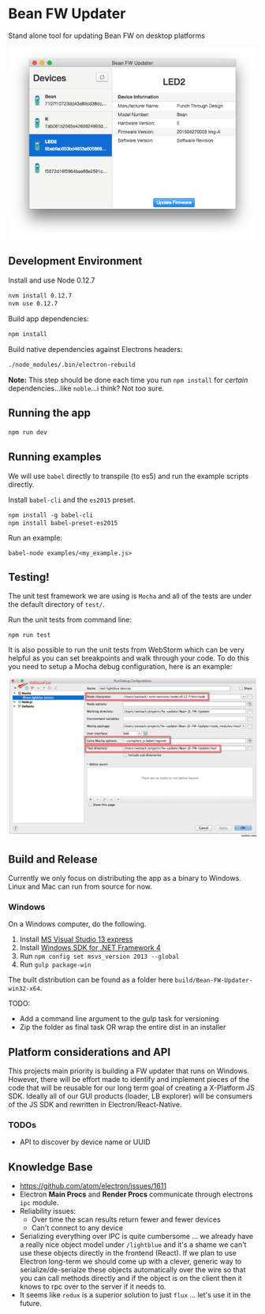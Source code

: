 # Bean FW Updater

Stand alone tool for updating Bean FW on desktop platforms

![Bean Connected](./docs/img/screenshot-bean-connected.png)

## Development Environment

Install and use Node 0.12.7

```bash
nvm install 0.12.7
nvm use 0.12.7
```

Build app dependencies:

```bash
npm install
```

Build native dependencies against Electrons headers:

```bash
./node_modules/.bin/electron-rebuild
```

__Note:__ This step should be done each time you run `npm install` for _certain_ dependencies...like `noble`...i think?  Not too sure.

## Running the app

```bash
npm run dev
```

## Running examples

We will use `babel` directly to transpile (to es5) and run the example scripts directly.

Install `babel-cli` and the `es2015` preset.

```
npm install -g babel-cli
npm install babel-preset-es2015
```

Run an example:

```
babel-node examples/<my_example.js>
```

## Testing!

The unit test framework we are using is `Mocha` and all of the tests are under the default directory of `test/`.

Run the unit tests from command line:

```
npm run test
```

It is also possible to run the unit tests from WebStorm which can be very helpful as you can set breakpoints and walk through your code. To do this you need to setup a Mocha debug configuration, here is an example:

![alt text](./docs/img/mocha-webstorm-config.png)


## Build and Release

Currently we only focus on distributing the app as a binary to Windows. Linux and Mac can run from source for now. 

### Windows

On a Windows computer, do the following.

1. Install [MS Visual Studio 13 express](https://www.microsoft.com/en-gb/download/details.aspx?id=44914)
2. Install [Windows SDK for .NET Framework 4](https://www.microsoft.com/en-us/download/details.aspx?id=8279)
3. Run `npm config set msvs_version 2013 --global`
4. Run `gulp package-win` 

The built distribution can be found as a folder here `build/Bean-FW-Updater-win32-x64`.

TODO:

* Add a command line argument to the gulp task for versioning
* Zip the folder as final task OR wrap the entire dist in an installer

## Platform considerations and API

This projects main priority is building a FW updater that runs on Windows. However, there will be effort made to identify and implement pieces of the code that will be reusable for our long term goal of creating a X-Platform JS SDK. Ideally all of our GUI products (loader, LB explorer) will be consumers of the JS SDK and rewritten in Electron/React-Native.

### TODOs

* API to discover by device name or UUID

## Knowledge Base

* https://github.com/atom/electron/issues/1611
* Electron __Main Procs__ and __Render Procs__ communicate through electrons `ipc` module.
* Reliability issues:
    * Over time the scan results return fewer and fewer devices
    * Can't connect to any device
* Serializing everything over IPC is quite cumbersome ... we already have a really nice object model under `/lightblue` and it's a shame we can't use these objects directly in the frontend (React).  If we plan to use Electron long-term we should come up with a clever, generic way to serialize/de-serialze these objects automatically over the wire so that you can call methods directly and if the object is on the client then it knows to rpc over to the server if it needs to.
* It seems like `redux` is a superior solution to just `flux` ... let's use it in the future.
